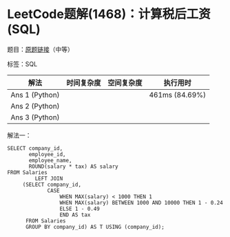 # LeetCode题解(1468)：计算税后工资(SQL)

题目：[原题链接](https://leetcode-cn.com/problems/calculate-salaries/)（中等）

标签：SQL

| 解法           | 时间复杂度 | 空间复杂度 | 执行用时       |
| -------------- | ---------- | ---------- | -------------- |
| Ans 1 (Python) |            |            | 461ms (84.69%) |
| Ans 2 (Python) |            |            |                |
| Ans 3 (Python) |            |            |                |

解法一：

```mysql
SELECT company_id,
       employee_id,
       employee_name,
       ROUND(salary * tax) AS salary
FROM Salaries
         LEFT JOIN
     (SELECT company_id,
             CASE
                 WHEN MAX(salary) < 1000 THEN 1
                 WHEN MAX(salary) BETWEEN 1000 AND 10000 THEN 1 - 0.24
                 ELSE 1 - 0.49
                 END AS tax
      FROM Salaries
      GROUP BY company_id) AS T USING (company_id);
```